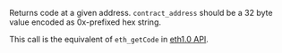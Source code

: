 Returns code at a given address.
`contract_address` should be a 32 byte value encoded as 0x-prefixed hex string.

This call is the equivalent of `eth_getCode` in [eth1.0 API](https://playground.open-rpc.org/?schemaUrl=https://raw.githubusercontent.com/ethereum/eth1.0-apis/assembled-spec/openrpc.json&uiSchema%5BappBar%5D%5Bui:splitView%5D=true&uiSchema%5BappBar%5D%5Bui:input%5D=false&uiSchema%5BappBar%5D%5Bui:examplesDropdown%5D=false).
